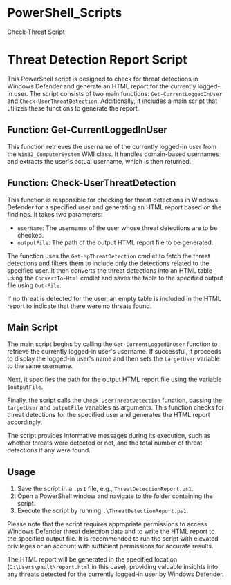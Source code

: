 # PowerShell_Scripts 
 Check-Threat Script


# Threat Detection Report Script

This PowerShell script is designed to check for threat detections in Windows Defender and generate an HTML report for the currently logged-in user. The script consists of two main functions: `Get-CurrentLoggedInUser` and `Check-UserThreatDetection`. Additionally, it includes a main script that utilizes these functions to generate the report.

## Function: Get-CurrentLoggedInUser

This function retrieves the username of the currently logged-in user from the `Win32_ComputerSystem` WMI class. It handles domain-based usernames and extracts the user's actual username, which is then returned.

## Function: Check-UserThreatDetection

This function is responsible for checking for threat detections in Windows Defender for a specified user and generating an HTML report based on the findings. It takes two parameters:

- `userName`: The username of the user whose threat detections are to be checked.
- `outputFile`: The path of the output HTML report file to be generated.

The function uses the `Get-MpThreatDetection` cmdlet to fetch the threat detections and filters them to include only the detections related to the specified user. It then converts the threat detections into an HTML table using the `ConvertTo-Html` cmdlet and saves the table to the specified output file using `Out-File`.

If no threat is detected for the user, an empty table is included in the HTML report to indicate that there were no threats found.

## Main Script

The main script begins by calling the `Get-CurrentLoggedInUser` function to retrieve the currently logged-in user's username. If successful, it proceeds to display the logged-in user's name and then sets the `targetUser` variable to the same username.

Next, it specifies the path for the output HTML report file using the variable `$outputFile`.

Finally, the script calls the `Check-UserThreatDetection` function, passing the `targetUser` and `outputFile` variables as arguments. This function checks for threat detections for the specified user and generates the HTML report accordingly.

The script provides informative messages during its execution, such as whether threats were detected or not, and the total number of threat detections if any were found.

## Usage

1. Save the script in a `.ps1` file, e.g., `ThreatDetectionReport.ps1`.
2. Open a PowerShell window and navigate to the folder containing the script.
3. Execute the script by running `.\ThreatDetectionReport.ps1`.

Please note that the script requires appropriate permissions to access Windows Defender threat detection data and to write the HTML report to the specified output file. It is recommended to run the script with elevated privileges or an account with sufficient permissions for accurate results.

The HTML report will be generated in the specified location (`C:\Users\pault\report.html` in this case), providing valuable insights into any threats detected for the currently logged-in user by Windows Defender.
